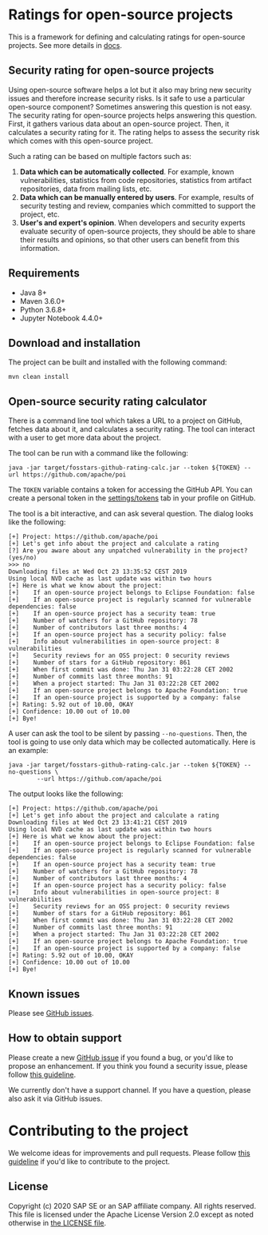 # Ratings for open-source projects

This is a framework for defining and calculating ratings for open-source projects.
See more details in [docs](docs).

## Security rating for open-source projects

Using open-source software helps a lot but it also may bring new security issues
and therefore increase security risks.
Is it safe to use a particular open-source component?
Sometimes answering this question is not easy.
The security rating for open-source projects helps answering this question.
First, it gathers various data about an open-source project.
Then, it calculates a security rating for it.
The rating helps to assess the security risk which comes with this open-source project.

Such a rating can be based on multiple factors such as:

1.  **Data which can be automatically collected**.
    For example, known vulnerabilities, statistics from code repositories,
    statistics from artifact repositories, data from mailing lists, etc.
1.  **Data which can be manually entered by users**.
    For example, results of security testing and review,
    companies which committed to support the project, etc.
1.  **User's and expert's opinion**.
    When developers and security experts evaluate security of open-source projects,
    they should be able to share their results and opinions,
    so that other users can benefit from this information.

## Requirements

*  Java 8+
*  Maven 3.6.0+
*  Python 3.6.8+
*  Jupyter Notebook 4.4.0+

## Download and installation

The project can be built and installed with the following command:

```
mvn clean install
```

## Open-source security rating calculator

There is a command line tool which takes a URL to a project on GitHub, fetches data about it,
and calculates a security rating.
The tool can interact with a user to get more data about the project.

The tool can be run with a command like the following:

```
java -jar target/fosstars-github-rating-calc.jar --token ${TOKEN} --url https://github.com/apache/poi
```

The `TOKEN` variable contains a token for accessing the GitHub API.
You can create a personal token in the
[settings/tokens](https://github.com/settings/tokens) tab in your profile on GitHub.

The tool is a bit interactive, and can ask several question. The dialog looks like the following:

```
[+] Project: https://github.com/apache/poi
[+] Let's get info about the project and calculate a rating
[?] Are you aware about any unpatched vulnerability in the project? (yes/no)
>>> no
Downloading files at Wed Oct 23 13:35:52 CEST 2019
Using local NVD cache as last update was within two hours
[+] Here is what we know about the project:
[+]    If an open-source project belongs to Eclipse Foundation: false
[+]    If an open-source project is regularly scanned for vulnerable dependencies: false
[+]    If an open-source project has a security team: true
[+]    Number of watchers for a GitHub repository: 78
[+]    Number of contributors last three months: 4
[+]    If an open-source project has a security policy: false
[+]    Info about vulnerabilities in open-source project: 8 vulnerabilities
[+]    Security reviews for an OSS project: 0 security reviews
[+]    Number of stars for a GitHub repository: 861
[+]    When first commit was done: Thu Jan 31 03:22:28 CET 2002
[+]    Number of commits last three months: 91
[+]    When a project started: Thu Jan 31 03:22:28 CET 2002
[+]    If an open-source project belongs to Apache Foundation: true
[+]    If an open-source project is supported by a company: false
[+] Rating: 5.92 out of 10.00, OKAY
[+] Confidence: 10.00 out of 10.00
[+] Bye!
```

A user can ask the tool to be silent by passing `--no-questions`.
Then, the tool is going to use only data which may be collected automatically.
Here is an example:

```
java -jar target/fosstars-github-rating-calc.jar --token ${TOKEN} --no-questions \
        --url https://github.com/apache/poi
```

The output looks like the following:

```
[+] Project: https://github.com/apache/poi
[+] Let's get info about the project and calculate a rating
Downloading files at Wed Oct 23 13:41:21 CEST 2019
Using local NVD cache as last update was within two hours
[+] Here is what we know about the project:
[+]    If an open-source project belongs to Eclipse Foundation: false
[+]    If an open-source project is regularly scanned for vulnerable dependencies: false
[+]    If an open-source project has a security team: true
[+]    Number of watchers for a GitHub repository: 78
[+]    Number of contributors last three months: 4
[+]    If an open-source project has a security policy: false
[+]    Info about vulnerabilities in open-source project: 8 vulnerabilities
[+]    Security reviews for an OSS project: 0 security reviews
[+]    Number of stars for a GitHub repository: 861
[+]    When first commit was done: Thu Jan 31 03:22:28 CET 2002
[+]    Number of commits last three months: 91
[+]    When a project started: Thu Jan 31 03:22:28 CET 2002
[+]    If an open-source project belongs to Apache Foundation: true
[+]    If an open-source project is supported by a company: false
[+] Rating: 5.92 out of 10.00, OKAY
[+] Confidence: 10.00 out of 10.00
[+] Bye!
```

## Known issues

Please see [GitHub issues](https://github.com/SAP/fosstars-rating-core/issues).

## How to obtain support

Please create a new [GitHub issue](https://github.com/SAP/fosstars-rating-core/issues)
if you found a bug, or you'd like to propose an enhancement.
If you think you found a security issue, please follow [this guideline](SECURITY.md).

We currently don't have a support channel.
If you have a question, please also ask it via GitHub issues.

# Contributing to the project

We welcome ideas for improvements and pull requests.
Please follow [this guideline](CONTRIBUTING.md) if you'd like to contribute to the project.

## License

Copyright (c) 2020 SAP SE or an SAP affiliate company. All rights reserved.
This file is licensed under the Apache License Version 2.0
except as noted otherwise in [the LICENSE file](LICENSE).
